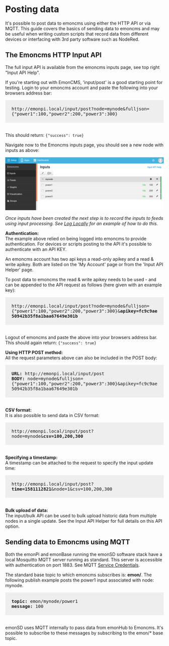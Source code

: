 # Posting data

It's possible to post data to emoncms using either the HTTP API or via MQTT. This guide covers the basics of sending data to emoncms and may be useful when writing custom scripts that record data from different devices or interfacing with 3rd party software such as NodeRed.

## The Emoncms HTTP Input API

The full input API is available from the emoncms inputs page, see top right "Input API Help".

If you're starting out with EmonCMS, 'input/post' is a good starting point for testing. Login to your emoncms account and paste the following into your browsers address bar:

<div style="font-family:monospace; font-size:14px; background-color: #eee; padding: 20px;">
http://emonpi.local/input/post?node=mynode&fulljson={"power1":100,"power2":200,"power3":300}
</div>
<br>

This should return: `{"success": true}`

Navigate now to the Emoncms inputs page, you should see a new node with inputs as above:

![postingdata1.png](img/postingdata1.png)

*Once inputs have been created the next step is to record the inputs to feeds using input processing. See [Log Locally](/setup/local) for an example of how to do this.*


**Authentication:**<br>
The example above relied on being logged into emoncms to provide authentication. For devices or scripts posting to the API it's possible to authenticate with an API KEY.

An emoncms account has two api keys a read-only apikey and a read & write apikey. Both are listed on the 'My Account' page or from the 'Input API Helper' page. 

To post data to emoncms the read & write apikey needs to be used - and can be appended to the API request as follows (here given with an example key):

<div style="font-family:monospace; font-size:14px; background-color: #eee; padding: 20px;">
http://emonpi.local/input/post?node=mynode&fulljson={"power1":100,"power2":200,"power3":300}&<b>apikey=fc9c9ae50942b35f8a1baa67649e301b</b>
</div>
<br>

Logout of emoncms and paste the above into your browsers address bar. This should again return: `{"success": true}`

**Using HTTP POST method:**
<br>All the request parameters above can also be included in the POST body:

<div style="font-family:monospace; font-size:14px; background-color: #eee; padding: 20px;">
<b>URL:</b> http://emonpi.local/input/post<br>
<b>BODY:</b> node=mynode&fulljson={"power1":100,"power2":200,"power3":300}&apikey=fc9c9ae50942b35f8a1baa67649e301b
</div>
<br>

**CSV format:**
<br>It is also possible to send data in CSV format:

<div style="font-family:monospace; font-size:14px; background-color: #eee; padding: 20px;">
http://emonpi.local/input/post?node=mynode&<b>csv=100,200,300</b>
</div>
<br>

**Specifying a timestamp:**
<br>A timestamp can be attached to the request to specify the input update time:

<div style="font-family:monospace; font-size:14px; background-color: #eee; padding: 20px;">
http://emonpi.local/input/post?<b>time=1581112821</b>&node=1&csv=100,200,300
</div>
<br>

**Bulk upload of data:**
<br>The input/bulk API can be used to bulk upload historic data from multiple nodes in a single update. See the Input API Helper for full details on this API option.

## Sending data to Emoncms using MQTT

Both the emonPi and emonBase running the emonSD software stack have a local Mosquitto MQTT server running as standard. This server is accessible with authentication on port 1883. See MQTT [Service Credentials](/technical/credentials).

The standard base topic to which emoncms subscribes is: **emon/**. The following publish example posts the power1 input associated with node: mynode.

<div style="font-family:monospace; font-size:14px; background-color: #eee; padding: 20px;">
<b>topic:</b> emon/mynode/power1<br>
<b>message:</b> 100
</div>
<br>

emonSD uses MQTT internally to pass data from emonHub to Emoncms. It's possible to subscribe to these messages by subscribing to the emon/* base topic.

